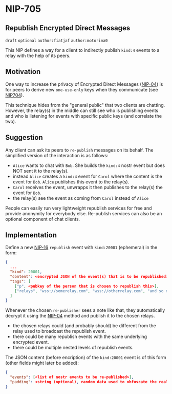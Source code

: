 NIP-705
======

Republish Encrypted Direct Messages
-----------------------------------

`draft` `optional` `author:fiatjaf` `author:motorina0`

This NIP defines a way for a client to indirectly publish `kind:4` events to a relay with the help of its peers.

## Motivation
One way to increase the privacy of Encrypted Direct Messages ([NIP-04](https://github.com/nostr-protocol/nips/blob/master/04.md)) is for peers to derive new `one-use-only` keys when they communicate (see [NIP704](https://github.com/motorina0/nips/blob/dm-one-use-keys/704.md)).

This technique hides from the "general public" that two clients are chatting. However, the relay(s) in the middle can still see who is publishing events and who is listening for events with specific public keys (and correlate the two).

## Suggestion
Any client can ask its peers to `re-publish` messages on its behalf. The simplified version of the interaction is as follows:
- `Alice` wants to chat with `Bob`. She builds the `kind:4` nostr event but does NOT sent it to the relay(s).
- instead `Alice` creates a `kind:4` event for `Carol` where the content is the event for `Bob`. `Alice` publishes this event to the relay(s).
- `Carol` receives the event, unwrapps it then publishes to the relay(s) the event for `Bob`.
- the relay(s) see the event as coming from `Carol` instead of `Alice`

People can easily run very lightweight republish services for free and provide anonymity for everybody else.
Re-publish services can also be an optional component of chat clients.

## Implementation
Define a new [NIP-16](https://github.com/nostr-protocol/nips/blob/master/16.md) `republish` event with `kind:20001` (ephemeral) in the form:
```json
{
  ...
  "kind": 20001,
  "content": <encrypted JSON of the event(s) that is to be republished>,
  "tags": [
    ["p", <pubkey of the person that is chosen to republish this>],
    ["relays", "wss://somerelay.com", "wss://otherrelay.com", "and so on, there could be many of these"]
  ]
}
```

Whenever the chosen `re-publisher` sees a note like that, they automatically decrypt it using the [NIP-04](https://github.com/nostr-protocol/nips/blob/master/04.md) method and publish it to the chosen relays.
 - the chosen relays could (and probably should) be different from the relay used to broadcast the republish event.
 - there could be many republish events with the same underlying encrypted event.
 - there could be multiple nested levels of republish events.

The JSON content (before encription) of the `kind:20001` event is of this form (other fields might later be added):
```json
{
  "events": [<list of nostr events to be re-published>],
  "padding": <string (optional), random data used to obfuscate the real size of re-publised event(s)>
}
```
